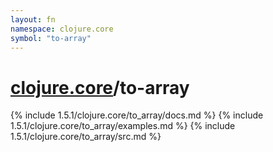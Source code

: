 ```yaml
---
layout: fn
namespace: clojure.core
symbol: "to-array"
---
```


# [clojure.core](../)/to-array

{% include 1.5.1/clojure.core/to_array/docs.md %}
{% include 1.5.1/clojure.core/to_array/examples.md %}
{% include 1.5.1/clojure.core/to_array/src.md %}


